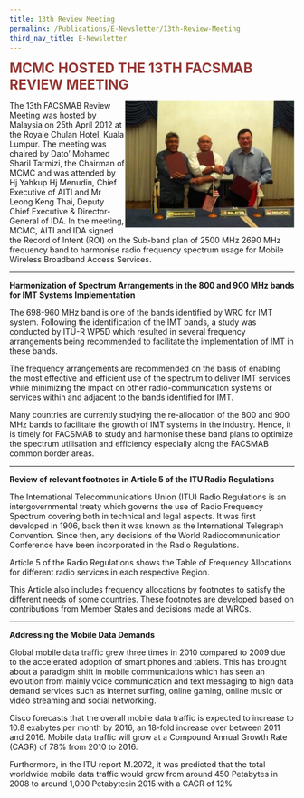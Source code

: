 ```yaml
---
title: 13th Review Meeting
permalink: /Publications/E-Newsletter/13th-Review-Meeting
third_nav_title: E-Newsletter
---
```

<div class="container container--mw1280">
   <strong><span style="font-size: 24px; color: #953734;">MCMC HOSTED THE 13TH FACSMAB REVIEW MEETING</span></strong>
   <p><img height="225" alt="13 review" width="300" src="/assets/images/13threview-300x225.jpg?la=en&amp;hash=CD94CD0B18EDC520F0A935073C1EE466C1401FF8" style="float: right;">The 13th FACSMAB Review Meeting was hosted by Malaysia on 25th April 2012 at the Royale Chulan Hotel, Kuala Lumpur. The meeting was chaired by Dato’ Mohamed Sharil Tarmizi, the Chairman of MCMC and was attended by Hj Yahkup Hj Menudin, Chief Executive of AITI and Mr Leong Keng Thai, Deputy Chief Executive &amp; Director-General of IDA. In the meeting, MCMC, AITI and IDA signed the Record of Intent (ROI) on the Sub-band plan of 2500 MHz 2690 MHz frequency band to harmonise radio frequency spectrum usage for Mobile Wireless Broadband Access Services.</p>
   <hr>
   <strong>Harmonization of Spectrum Arrangements in the 800 and 900 MHz bands for IMT Systems Implementation</strong>
   <p>The 698-960 MHz band is one of the bands identified by WRC for IMT system. Following the identification of the IMT bands, a study was conducted by ITU-R WP5D which resulted in several frequency arrangements being recommended to facilitate the implementation of IMT in these bands.</p>
   <p>The frequency arrangements are recommended on the basis of enabling the most effective and efficient use of the spectrum to deliver IMT services while minimizing the impact on other radio-communication systems or services within and adjacent to the bands identified for IMT.</p>
   <p>Many countries are currently studying the re-allocation of the 800 and 900 MHz bands to facilitate the growth of IMT systems in the industry. Hence, it is timely for FACSMAB to study and harmonise these band plans to optimize the spectrum utilisation and efficiency especially along the FACSMAB common border areas.</p>
   <hr>
   <strong>Review of relevant footnotes in Article 5 of the ITU Radio Regulations</strong>
   <p>The International Telecommunications Union (ITU) Radio Regulations is an intergovernmental treaty which governs the use of Radio Frequency Spectrum covering both in technical and legal aspects. It was first developed in 1906, back then it was known as the International Telegraph Convention. Since then, any decisions of the World Radiocommunication Conference have been incorporated in the Radio Regulations.</p>
   <p>Article 5 of the Radio Regulations shows the Table of Frequency Allocations for different radio services in each respective Region.</p>
   <p>This Article also includes frequency allocations by footnotes to satisfy the different needs of some countries. These footnotes are developed based on contributions from Member States and decisions made at WRCs.</p>
   <hr>
   <strong>Addressing the Mobile Data Demands</strong>
   <p>Global mobile data traffic grew three times in 2010 compared to 2009 due to the accelerated adoption of smart phones and tablets. This has brought about a paradigm shift in mobile communications which has seen an evolution from mainly voice communication and text messaging to high data demand services such as internet surfing, online gaming, online music or video streaming and social networking.</p>
   <p>Cisco forecasts that the overall mobile data traffic is expected to increase to 10.8 exabytes per month by 2016, an 18-fold increase over between 2011 and 2016. Mobile data traffic will grow at a Compound Annual Growth Rate (CAGR) of 78% from 2010 to 2016.</p>
   <p>Furthermore, in the ITU report M.2072, it was predicted that the total worldwide mobile data traffic would grow from around 450 Petabytes in 2008 to around 1,000 Petabytesin 2015 with a CAGR of 12%</p>
</div>
